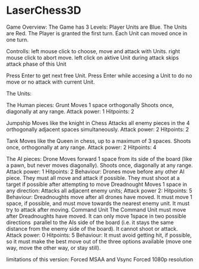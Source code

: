 # LaserChess3D

Game Overview:
The Game has 3 Levels:
Player Units are Blue.
The Units are Red.
The Player is granted the first turn.
Each Unit can moved once in one turn.


Controlls:
left mouse click to choose, move and attack with Units.
right mouse click to abort move.
left click on aktive Unit during attack skips attack phase of this Unit

Press Enter to get next free Unit.
Press Enter while accesing a Unit to do no move or no attack with current Unit.


The Units:

The Human pieces:
Grunt
  Moves 1 space orthogonally 
  Shoots once, diagonally at any range. 
  Attack power: 1 
  Hitpoints: 2 
  
Jumpship
  Moves like the knight in Chess 
  Attacks all enemy pieces in the 4 orthogonally adjacent spaces simultaneously. 
  Attack power: 2 
  Hitpoints: 2 

Tank
  Moves like the Queen in chess, up to a maximum of 3 spaces. 
  Shoots once, orthogonally at any range. 
  Attack power: 2 
  Hitpoints: 4 
  
The AI pieces:
Drone
  Moves forward 1 space from its side of the board (like a pawn, but never moves diagonally). 
  Shoots once, diagonally at any range. 
  Attack power: 1 
  Hitpoints: 2 
  Behaviour: 
    Drones move before any other AI piece. 
    They must all move and attack if possible. 
    They must shoot at a target if possible after attempting to move 
Dreadnought
  Moves 1 space in any direction: 
  Attacks all adjacent enemy units; 
  Attack power 2: 
  Hitpoints: 5 
  Behaviour: 
    Dreadnoughts move after all drones have moved. 
    It must move 1 space, if possible, and must move towards the nearest enemy unit. It must try to 
    attack after moving. 
Command Unit
  The Command Unit must move after Dreadnoughts have moved. 
  It can only move 1space in two possible directions ­ parallel to the AIs side of the board (i.e. it stays 
  the same distance from the enemy side of the board). 
  It cannot shoot or attack. 
  Attack power: 0 
  Hitpoints: 5 
  Behaviour: 
   It must avoid getting hit, if possible, so it must make the best move out of the three options available 
   (move one way, move the other way, or stay still). 


limitations of this version:
Forced MSAA and Vsync
Forced 1080p resolution
